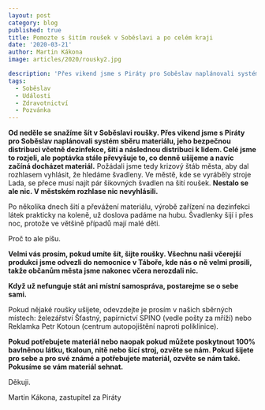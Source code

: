 ```yaml
---
layout: post
category: blog
published: true
title: Pomozte s šitím roušek v Soběslavi a po celém kraji
date: '2020-03-21'
author: Martin Kákona
image: articles/2020/rousky2.jpg

description: 'Přes vikend jsme s Piráty pro Soběslav naplánovali systém sběru materiálu, jeho bezpečnou distribuci včetně dezinfekce, šití a následnou distribuci k lidem.'
tags:
  - Soběslav
  - Události
  - Zdravotnictví
  - Pozvánka
---
```

**Od neděle se snažíme šít v Soběslavi roušky. Přes vikend jsme s Piráty pro Soběslav naplánovali systém sběru materiálu, jeho bezpečnou distribuci včetně dezinfekce, šití a následnou distribuci k lidem. Celé jsme to rozjeli, ale poptávka stále převyšuje to, co denně ušijeme a navíc začíná docházet materiál.** Požádali jsme tedy krizový štáb města, aby dal rozhlasem vyhlásit, že hledáme švadleny. Ve městě, kde se vyráběly stroje Lada, se přece musí najít pár šikovných švadlen na šití roušek. **Nestalo se ale nic. V městském rozhlase nic nevyhlásili.** 

Po několika dnech šití a převážení materiálu, výrobě zařízení na dezinfekci látek prakticky na koleně, už doslova padáme na hubu. Švadlenky šijí i přes noc, protože ve většině případů mají malé děti. 

Proč to ale píšu. 

**Velmi vás prosím, pokud umíte šít, šijte roušky. Všechnu naši včerejší produkci jsme odvezli do nemocnice v Táboře, kde nás o ně velmi prosili, takže občanům města jsme nakonec včera nerozdali nic.** 

**Když už nefunguje stát ani místní samospráva, postarejme se o sebe sami.**

Pokud nějaké roušky ušijete, odevzdejte je prosím v našich sběrných místech: železářství Šťastný, papírnictví SPINO (vedle pošty za mříží) nebo Reklamka Petr Kotoun (centrum autopojištění naproti poliklinice). 

**Pokud potřebujete materiál nebo naopak pokud můžete poskytnout 100% bavlněnou látku, tkaloun, nitě nebo šicí stroj, ozvěte se nám. Pokud šijete pro sebe a pro své známé a potřebujete materiál, ozvěte se nám také. Pokusíme se vám materiál sehnat.**

Děkuji. 

Martin Kákona, 
zastupitel za Piráty